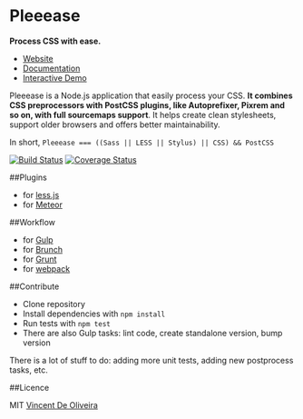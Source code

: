 Pleeease
========

**Process CSS with ease.**

* [Website](http://pleeease.io)
* [Documentation](http://pleeease.io/docs)
* [Interactive Demo](http://pleeease.io/play)

Pleeease is a Node.js application that easily process your CSS. **It combines CSS preprocessors with PostCSS plugins, like Autoprefixer, Pixrem and so on, with full sourcemaps support**. It helps create clean stylesheets, support older browsers and offers better maintainability.

In short, `Pleeease === ((Sass || LESS || Stylus) || CSS) && PostCSS`

[![Build Status](https://travis-ci.org/iamvdo/pleeease.svg?branch=master)](https://travis-ci.org/iamvdo/pleeease)
[![Coverage Status](https://coveralls.io/repos/iamvdo/pleeease/badge.svg?branch=coverage)](https://coveralls.io/r/iamvdo/pleeease?branch=coverage)

##Plugins
* for [less.js](https://github.com/bassjobsen/less-plugin-pleeease)
* for [Meteor](https://github.com/bassjobsen/less-pleeease)

##Workflow

* for [Gulp](https://github.com/danielhusar/gulp-pleeease)
* for [Brunch](https://github.com/iamvdo/brunch-pleeease)
* for [Grunt](https://github.com/danielhusar/grunt-pleeease)
* for [webpack](https://github.com/lmtm/pleeease-loader)

##Contribute

* Clone repository
* Install dependencies with `npm install`
* Run tests with `npm test`
* There are also Gulp tasks: lint code, create standalone version, bump version

There is a lot of stuff to do: adding more unit tests, adding new postprocess tasks, etc.

##Licence

MIT [Vincent De Oliveira](https://github.com/iamvdo)
